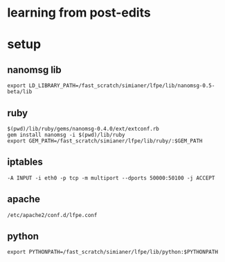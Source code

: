 # learning from post-edits

# setup
## nanomsg lib
    export LD_LIBRARY_PATH=/fast_scratch/simianer/lfpe/lib/nanomsg-0.5-beta/lib

## ruby
    $(pwd)/lib/ruby/gems/nanomsg-0.4.0/ext/extconf.rb
    gem install nanomsg -i $(pwd)/lib/ruby
    export GEM_PATH=/fast_scratch/simianer/lfpe/lib/ruby/:$GEM_PATH

## iptables
    -A INPUT -i eth0 -p tcp -m multiport --dports 50000:50100 -j ACCEPT

## apache
    /etc/apache2/conf.d/lfpe.conf

## python
    export PYTHONPATH=/fast_scratch/simianer/lfpe/lib/python:$PYTHONPATH

